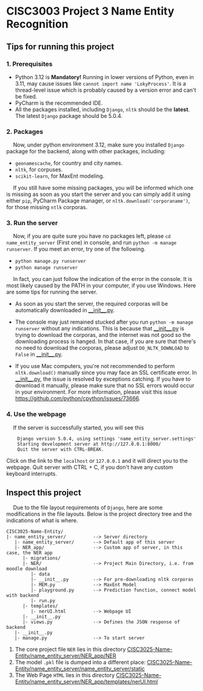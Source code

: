 # CISC3003 Project 3 Name Entity Recognition
## Tips for running this project
### 1. Prerequisites
- Python 3.12 is **Mandatory!** Running in lower versions of Python, even in 3.11, may cause issues like 
`cannot import name 'LokyProcess'`. It is a thread-level issue which is probably caused by a version error and can't be fixed.
- PyCharm is the recommended IDE.
- All the packages installed, including `Django`, `nltk` should be the **latest**. The latest `Django` package should be 5.0.4.

### 2. Packages
&emsp; Now, under python environment 3.12, make sure you installed `Django` package for the backend, 
along with other packages, including: 

- `geonamescache`, for country and city names.
- `nltk`, for corpuses.
- `scikit-learn`, for MaxEnt modeling.

&emsp; If you still have some missing packages, you will be informed which one is missing as soon as you start the server
and you can simply add it using either `pip`, PyCharm Package manager, or 
`nltk.download('corporaname')`, for those missing `ntlk` corporas.

### 3. Run the server
&emsp; Now, if you are quite sure you have no packages left, please `cd name_entity_server` (First one) in console, and run `python -m manage runserver`. If you meet an error, try one of the following.

- `python manage.py runserver`
- `python manage runserver`

&emsp; In fact, you can just follow the indication of the error in the console. It is most likely caused by the PATH in 
your computer, if you use Windows. Here are some tips for running the server.
- As soon as you start the server, the required corporas will be automatically downloaded in
[\_\_init\_\_.py](./name_entity_server/NER_app/__init__.py).
- The console may just remained stucked after you run `python -m manage runserver` without any indications. This is because that 
[\_\_init\_\_.py](./name_entity_server/NER_app/__init__.py) is trying to download the corporas, and the internet was not good
so the downloading process is hanged. In that case, if you are sure that there's no need to download the corporas, please 
adjust `DO_NLTK_DOWNLOAD` to `False` in [\_\_init\_\_.py](./name_entity_server/NER_app/__init__.py).

- If you use Mac computers, you're not recommended to perform `nltk.download()` manually since you may face an SSL 
certificate error. In [\_\_init\_\_.py](./name_entity_server/NER_app/__init__.py), the issue is resolved by exceptions catching. 
If you have to download it manually, please make sure that no SSL errors would occur in your environment. For more 
information, please visit this issue https://github.com/python/cpython/issues/73666.

### 4. Use the webpage
&emsp; If the server is successfully started, you will see this
```console
    Django version 5.0.4, using settings 'name_entity_server.settings'
    Starting development server at http://127.0.0.1:8000/
    Quit the server with CTRL-BREAK.
```
Click on the link to the `localhost` or `127.0.0.1` and it will direct you to the webpage. Quit server with CTRL + C, if
you don't have any custom keyboard interrupts.

## Inspect this project
&emsp; Due to the file layout requirements of `Django`, here are some modifications in the file layouts. Below is the
project directory tree and the indications of what is where.
```console
CISC3025-Name-Entity/
|- name_entity_server/          --> Server directory                                           
   |- name_entity_server/       --> Default app of this server                     
   |- NER_app/                  --> Custom app of server, in this case, the NER app
      |- migrations/                                                               
      |- NER/                   --> Project Main Directory, i.e. from moodle download                              
         |- data                                                                   
         |- __init__.py         --> For pre-downloading nltk corporas              
         |- MEM.py              --> MaxEnt Model                                   
         |- playground.py       --> Prediction function, connect model with backend
         |- run.py                                                                 
      |- templates/                                                                
         |- nerUI.html          --> Webpage UI                                     
      |- __init__.py                                                               
      |- views.py               --> Defines the JSON response of backend           
   |- __init__.py                                                                  
   |- manage.py                 --> To start server                                
```
1. The core project file `NER` lies in this directory [CISC3025-Name-Entity/name_entity_server/NER_app/NER](./name_entity_server/NER_app/NER)
2. The model `.pkl` file is dumped into a different place: [CISC3025-Name-Entity/name_entity_server/name_entity_server/static](./name_entity_server/name_entity_server/static)
3. The Web Page `HTML` lies in this directory [CISC3025-Name-Entity/name_entity_server/NER_app/templates/nerUI.html](./name_entity_server/NER_app/templates/nerUI.html)